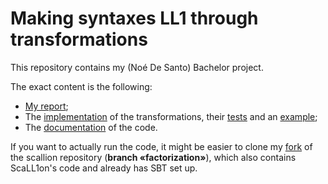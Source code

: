 # Making syntaxes LL1 through transformations

This repository contains my (Noé De Santo) Bachelor project.

The exact content is the following:

- [My report](report/report.pdf);
- The [implementation](code/src/main/scala/scallion/) of the transformations, 
their [tests](code/src/test/scala/scallion/)
and an [example](code/example/tags);
- The [documentation](https://ef55.github.io/bscp-syntax-transformation/) of the code.

If you want to actually run the code, it might be easier to clone my [fork](https://github.com/Ef55/scallion/tree/factorization) of the scallion repository (**branch «factorization»**), which also contains ScaLL1on's code and already has SBT set up.
